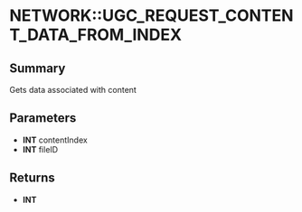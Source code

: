 # NETWORK::UGC_REQUEST_CONTENT_DATA_FROM_INDEX

## Summary
Gets data associated with content

## Parameters
* **INT** contentIndex
* **INT** fileID

## Returns
* **INT**